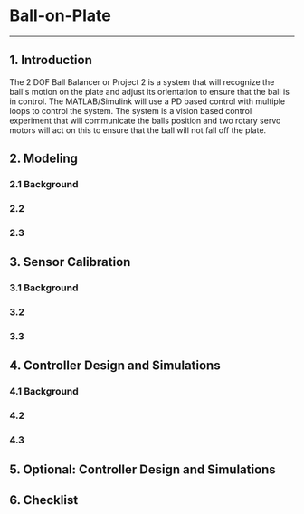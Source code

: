 # Ball-on-Plate
-----------------------------------------------------------------------------------------
## 1. Introduction
  The 2 DOF Ball Balancer or Project 2 is a system that will recognize the ball's motion on the plate and adjust its orientation to ensure that the ball is in control. The MATLAB/Simulink will use a PD based control with multiple loops to control the system. The system is a vision based control experiment that will communicate the balls position and two rotary servo motors will act on this to ensure that the ball will not fall off the plate. 
## 2. Modeling
### 2.1 Background
### 2.2
### 2.3
## 3. Sensor Calibration
### 3.1 Background
### 3.2
### 3.3
## 4. Controller Design and Simulations
### 4.1 Background
### 4.2
### 4.3
## 5. Optional: Controller Design and Simulations

## 6. Checklist
